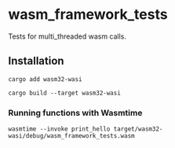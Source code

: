 # wasm_framework_tests
Tests for multi_threaded wasm calls.

## Installation
`cargo add wasm32-wasi`

`cargo build --target wasm32-wasi`

### Running functions with Wasmtime
`wasmtime --invoke print_hello target/wasm32-wasi/debug/wasm_framework_tests.wasm`